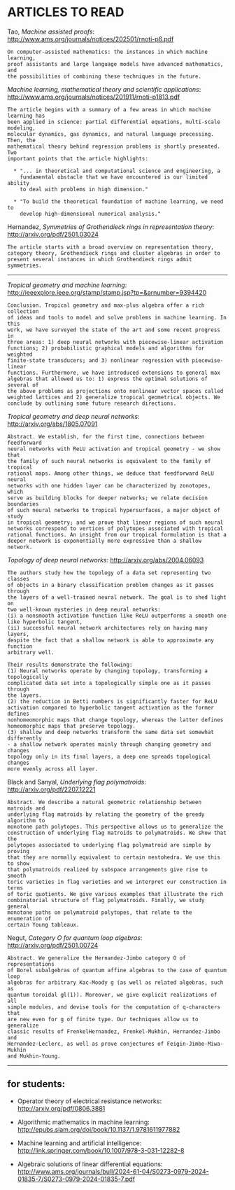 #     ARTICLES TO READ


Tao, _Machine assisted proofs_: http://www.ams.org/journals/notices/202501/rnoti-p6.pdf

    On computer-assisted mathematics: the instances in which machine learning, 
    proof assistants and large language models have advanced mathematics, and 
    the possibilities of combining these techniques in the future.

_Machine learning, mathematical theory and scientific applications_: http://www.ams.org/journals/notices/201911/rnoti-p1813.pdf

    The article begins with a summary of a few areas in which machine learning has
    been applied in science: partial differential equations, multi-scale modeling,
    molecular dynamics, gas dynamics, and natural language processing. Then, the
    mathematical theory behind regression problems is shortly presented. Two 
    important points that the article highlights:
    
      * "... in theoretical and computational science and engineering, a 
        fundamental obstacle that we have encountered is our limited ability
        to deal with problems in high dimension."
         
      * "To build the theoretical foundation of machine learning, we need to 
        develop high-dimensional numerical analysis."

Hernandez, _Symmetries of Grothendieck rings in representation theory_: http://arxiv.org/pdf/2501.03024

    The article starts with a broad overview on representation theory, 
    category theory, Grothendieck rings and cluster algebras in order to
    present several instances in which Grothendieck rings admit symmetries.

---

_Tropical geometry and machine learning_: http://ieeexplore.ieee.org/stamp/stamp.jsp?tp=&arnumber=9394420

    Conclusion. Tropical geometry and max-plus algebra offer a rich collection 
    of ideas and tools to model and solve problems in machine learning. In this
    work, we have surveyed the state of the art and some recent progress in 
    three areas: 1) deep neural networks with piecewise-linear activation 
    functions; 2) probabilistic graphical models and algorithms for weighted 
    finite-state transducers; and 3) nonlinear regression with piecewise-linear
    functions. Furthermore, we have introduced extensions to general max 
    algebras that allowed us to: 1) express the optimal solutions of several of
    the above problems as projections onto nonlinear vector spaces called 
    weighted lattices and 2) generalize tropical geometrical objects. We 
    conclude by outlining some future research directions.

_Tropical geometry and deep neural networks_: http://arxiv.org/abs/1805.07091

    Abstract. We establish, for the first time, connections between feedforward
    neural networks with ReLU activation and tropical geometry - we show that
    the family of such neural networks is equivalent to the family of tropical 
    rational maps. Among other things, we deduce that feedforward ReLU neural 
    networks with one hidden layer can be characterized by zonotopes, which 
    serve as building blocks for deeper networks; we relate decision boundaries 
    of such neural networks to tropical hypersurfaces, a major object of study 
    in tropical geometry; and we prove that linear regions of such neural 
    networks correspond to vertices of polytopes associated with tropical 
    rational functions. An insight from our tropical formulation is that a 
    deeper network is exponentially more expressive than a shallow network.

_Topology of deep neural networks_: http://arxiv.org/abs/2004.06093

    The authors study how the topology of a data set representing two classes
    of objects in a binary classification problem changes as it passes through 
    the layers of a well-trained neural network. The goal is to shed light on 
    two well-known mysteries in deep neural networks:
    (i) a nonsmooth activation function like ReLU outperforms a smooth one 
    like hyperbolic tangent, 
    (ii) successful neural network architectures rely on having many layers, 
    despite the fact that a shallow network is able to approximate any function
    arbitrary well.
    
    Their results demonstrate the following: 
    (1) Neural networks operate by changing topology, transforming a topologically 
    complicated data set into a topologically simple one as it passes through 
    the layers.
    (2) the reduction in Betti numbers is significantly faster for ReLU 
    activation compared to hyperbolic tangent activation as the former defines 
    nonhomeomorphic maps that change topology, whereas the latter defines 
    homeomorphic maps that preserve topology. 
    (3) shallow and deep networks transform the same data set somewhat differently
    - a shallow network operates mainly through changing geometry and changes
    topology only in its final layers, a deep one spreads topological changes 
    more evenly across all layer.

Black and Sanyal, _Underlying flag polymatroids_: http://arxiv.org/pdf/2207.12221

    Abstract. We describe a natural geometric relationship between matroids and
    underlying flag matroids by relating the geometry of the greedy algorithm to
    monotone path polytopes. This perspective allows us to generalize the
    construction of underlying flag matroids to polymatroids. We show that the
    polytopes associated to underlying flag polymatroid are simple by proving
    that they are normally equivalent to certain nestohedra. We use this to show
    that polymatroids realized by subspace arrangements give rise to smooth
    toric varieties in flag varieties and we interpret our construction in terms
    of toric quotients. We give various examples that illustrate the rich
    combinatorial structure of flag polymatroids. Finally, we study general
    monotone paths on polymatroid polytopes, that relate to the enumeration of
    certain Young tableaux.

Negut, _Category O for quantum loop algebras_: http://arxiv.org/pdf/2501.00724

    Abstract. We generalize the Hernandez-Jimbo category O of representations
    of Borel subalgebras of quantum affine algebras to the case of quantum loop 
    algebras for arbitrary Kac-Moody g (as well as related algebras, such as  
    quantum toroidal gl(1)). Moreover, we give explicit realizations of all  
    simple modules, and devise tools for the computation of q-characters that 
    are new even for g of finite type. Our techniques allow us to generalize  
    classic results of FrenkelHernandez, Frenkel-Mukhin, Hernandez-Jimbo and 
    Hernandez-Leclerc, as well as prove conjectures of Feigin-Jimbo-Miwa-Mukhin 
    and Mukhin-Young.

---

## for students:

 * Operator theory of electrical resistance networks: http://arxiv.org/pdf/0806.3881
 
 * Algorithmic mathematics in machine learning: http://epubs.siam.org/doi/book/10.1137/1.9781611977882
 
 * Machine learning and artificial intelligence: http://link.springer.com/book/10.1007/978-3-031-12282-8
 
 * Algebraic solutions of linear differential equations: http://www.ams.org/journals/bull/2024-61-04/S0273-0979-2024-01835-7/S0273-0979-2024-01835-7.pdf
